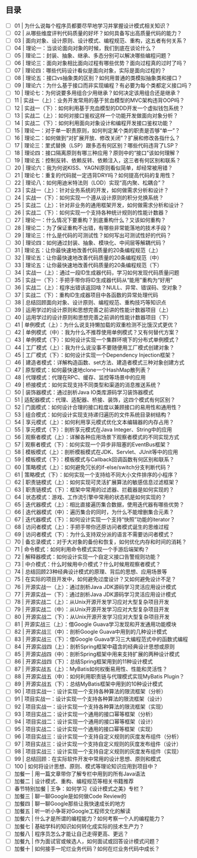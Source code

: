 ## 目录

- [ ] 01 | 为什么说每个程序员都要尽早地学习并掌握设计模式相关知识？
- [ ] 02 | 从哪些维度评判代码质量的好坏？如何具备写出高质量代码的能力？
- [ ] 03 | 面向对象、设计原则、设计模式、编程规范、重构，这五者有何关系？
- [ ] 04 | 理论一：当谈论面向对象的时候，我们到底在谈论什么？
- [ ] 05 | 理论二：封装、抽象、继承、多态分别可以解决哪些编程问题？
- [ ] 06 | 理论三：面向对象相比面向过程有哪些优势？面向过程真的过时了吗？
- [ ] 07 | 理论四：哪些代码设计看似是面向对象，实际是面向过程的？
- [ ] 08 | 理论五：接口vs抽象类的区别？如何用普通的类模拟抽象类和接口？
- [ ] 09 | 理论六：为什么基于接口而非实现编程？有必要为每个类都定义接口吗？
- [ ] 10 | 理论七：为何说要多用组合少用继承？如何决定该用组合还是继承？
- [ ] 11 | 实战一（上）：业务开发常用的基于贫血模型的MVC架构违背OOP吗？
- [ ] 12 | 实战一（下）：如何利用基于充血模型的DDD开发一个虚拟钱包系统？
- [ ] 13 | 实战二（上）：如何对接口鉴权这样一个功能开发做面向对象分析？
- [ ] 14 | 实战二（下）：如何利用面向对象设计和编程开发接口鉴权功能？
- [ ] 15 | 理论一：对于单一职责原则，如何判定某个类的职责是否够“单一”？
- [ ] 16 | 理论二：如何做到“对扩展开放、修改关闭”？扩展和修改各指什么？
- [ ] 17 | 理论三：里式替换（LSP）跟多态有何区别？哪些代码违背了LSP？
- [ ] 18 | 理论四：接口隔离原则有哪三种应用？原则中的“接口”该如何理解？
- [ ] 19 | 理论五：控制反转、依赖反转、依赖注入，这三者有何区别和联系？
- [ ] 20 | 理论六：我为何说KISS、YAGNI原则看似简单，却经常被用错？
- [ ] 21 | 理论七：重复的代码就一定违背DRY吗？如何提高代码的复用性？
- [ ] 22 | 理论八：如何用迪米特法则（LOD）实现“高内聚、松耦合”？
- [ ] 23 | 实战一（上）：针对业务系统的开发，如何做需求分析和设计？
- [ ] 24 | 实战一（下）：如何实现一个遵从设计原则的积分兑换系统？
- [ ] 25 | 实战二（上）：针对非业务的通用框架开发，如何做需求分析和设计？
- [ ] 26 | 实战二（下）：如何实现一个支持各种统计规则的性能计数器？
- [ ] 27 | 理论一：什么情况下要重构？到底重构什么？又该如何重构？
- [ ] 28 | 理论二：为了保证重构不出错，有哪些非常能落地的技术手段？
- [ ] 29 | 理论三：什么是代码的可测试性？如何写出可测试性好的代码？
- [ ] 30 | 理论四：如何通过封装、抽象、模块化、中间层等解耦代码？
- [ ] 31 | 理论五：让你最快速地改善代码质量的20条编程规范（上）
- [ ] 32 | 理论五：让你最快速地改善代码质量的20条编程规范（中）
- [ ] 33 | 理论五：让你最快速地改善代码质量的20条编程规范（下）
- [ ] 34 | 实战一（上）：通过一段ID生成器代码，学习如何发现代码质量问题
- [ ] 35 | 实战一（下）：手把手带你将ID生成器代码从“能用”重构为“好用”
- [ ] 36 | 实战二（上）：程序出错该返回啥？NULL、异常、错误码、空对象？
- [ ] 37 | 实战二（下）：重构ID生成器项目中各函数的异常处理代码
- [ ] 38 | 总结回顾面向对象、设计原则、编程规范、重构技巧等知识点
- [ ] 39 | 运用学过的设计原则和思想完善之前讲的性能计数器项目（上）
- [ ] 40 | 运用学过的设计原则和思想完善之前讲的性能计数器项目（下）
- [ ] 41 | 单例模式（上）：为什么说支持懒加载的双重检测不比饿汉式更优？
- [ ] 42 | 单例模式（中）：我为什么不推荐使用单例模式？又有何替代方案？
- [ ] 43 | 单例模式（下）：如何设计实现一个集群环境下的分布式单例模式？
- [ ] 44 | 工厂模式（上）：我为什么说没事不要随便用工厂模式创建对象？
- [ ] 45 | 工厂模式（下）：如何设计实现一个Dependency Injection框架？
- [ ] 46 | 建造者模式：详解构造函数、set方法、建造者模式三种对象创建方式
- [ ] 47 | 原型模式：如何最快速地clone一个HashMap散列表？
- [ ] 48 | 代理模式：代理在RPC、缓存、监控等场景中的应用
- [ ] 49 | 桥接模式：如何实现支持不同类型和渠道的消息推送系统？
- [ ] 50 | 装饰器模式：通过剖析Java IO类库源码学习装饰器模式
- [ ] 51 | 适配器模式：代理、适配器、桥接、装饰，这四个模式有何区别？
- [ ] 52 | 门面模式：如何设计合理的接口粒度以兼顾接口的易用性和通用性？
- [ ] 53 | 组合模式：如何设计实现支持递归遍历的文件系统目录树结构？
- [ ] 54 | 享元模式（上）：如何利用享元模式优化文本编辑器的内存占用？
- [ ] 55 | 享元模式（下）：剖析享元模式在Java Integer、String中的应用
- [ ] 56 | 观察者模式（上）：详解各种应用场景下观察者模式的不同实现方式
- [ ] 57 | 观察者模式（下）：如何实现一个异步非阻塞的EventBus框架？
- [ ] 58 | 模板模式（上）：剖析模板模式在JDK、Servlet、JUnit等中的应用
- [ ] 59 | 模板模式（下）：模板模式与Callback回调函数有何区别和联系？
- [ ] 60 | 策略模式（上）：如何避免冗长的if-else/switch分支判断代码？
- [ ] 61 | 策略模式（下）：如何实现一个支持给不同大小文件排序的小程序？
- [ ] 62 | 职责链模式（上）：如何实现可灵活扩展算法的敏感信息过滤框架？
- [ ] 63 | 职责链模式（下）：框架中常用的过滤器、拦截器是如何实现的？
- [ ] 64 | 状态模式：游戏、工作流引擎中常用的状态机是如何实现的？
- [ ] 65 | 迭代器模式（上）：相比直接遍历集合数据，使用迭代器有哪些优势？
- [ ] 66 | 迭代器模式（中）：遍历集合的同时，为什么不能增删集合元素？
- [ ] 67 | 迭代器模式（下）：如何设计实现一个支持“快照”功能的iterator？
- [ ] 68 | 访问者模式（上）：手把手带你还原访问者模式诞生的思维过程
- [ ] 69 | 访问者模式（下）：为什么支持双分派的语言不需要访问者模式？
- [ ] 70 | 备忘录模式：对于大对象的备份和恢复，如何优化内存和时间的消耗？
- [ ] 71 | 命令模式：如何利用命令模式实现一个手游后端架构？
- [ ] 72 | 解释器模式：如何设计实现一个自定义接口告警规则功能？
- [ ] 73 | 中介模式：什么时候用中介模式？什么时候用观察者模式？
- [ ] 74 | 总结回顾23种经典设计模式的原理、背后的思想、应用场景等
- [ ] 75 | 在实际的项目开发中，如何避免过度设计？又如何避免设计不足？
- [ ] 76 | 开源实战一（上）：通过剖析Java JDK源码学习灵活应用设计模式
- [ ] 77 | 开源实战一（下）：通过剖析Java JDK源码学习灵活应用设计模式
- [ ] 78 | 开源实战二（上）：从Unix开源开发学习应对大型复杂项目开发
- [ ] 79 | 开源实战二（中）：从Unix开源开发学习应对大型复杂项目开发
- [ ] 80 | 开源实战二（下）：从Unix开源开发学习应对大型复杂项目开发
- [ ] 81 | 开源实战三（上）：借Google Guava学习发现和开发通用功能模块
- [ ] 82 | 开源实战三（中）：剖析Google Guava中用到的几种设计模式
- [ ] 83 | 开源实战三（下）：借Google Guava学习三大编程范式中的函数式编程
- [ ] 84 | 开源实战四（上）：剖析Spring框架中蕴含的经典设计思想或原则
- [ ] 85 | 开源实战四（中）：剖析Spring框架中用来支持扩展的两种设计模式
- [ ] 86 | 开源实战四（下）：总结Spring框架用到的11种设计模式
- [ ] 87 | 开源实战五（上）：MyBatis如何权衡易用性、性能和灵活性？
- [ ] 88 | 开源实战五（中）：如何利用职责链与代理模式实现MyBatis Plugin？
- [ ] 89 | 开源实战五（下）：总结MyBatis框架中用到的10种设计模式
- [ ] 90 | 项目实战一：设计实现一个支持各种算法的限流框架（分析）
- [ ] 91 | 项目实战一：设计实现一个支持各种算法的限流框架（设计）
- [ ] 92 | 项目实战一：设计实现一个支持各种算法的限流框架（实现）
- [ ] 93 | 项目实战二：设计实现一个通用的接口幂等框架（分析）
- [ ] 94 | 项目实战二：设计实现一个通用的接口幂等框架（设计）
- [ ] 95 | 项目实战二：设计实现一个通用的接口幂等框架（实现）
- [ ] 96 | 项目实战三：设计实现一个支持自定义规则的灰度发布组件（分析）
- [ ] 97 | 项目实战三：设计实现一个支持自定义规则的灰度发布组件（设计）
- [ ] 98 | 项目实战三：设计实现一个支持自定义规则的灰度发布组件（实现）
- [ ] 99 | 总结回顾：在实际软件开发中常用的设计思想、原则和模式
- [ ] 100 | 如何将设计思想、原则、模式等理论知识应用到项目中？
- [ ] 加餐一 | 用一篇文章带你了解专栏中用到的所有Java语法
- [ ] 加餐二 | 设计模式、重构、编程规范等相关书籍推荐
- [ ] 春节特别加餐 | 王争：如何学习《设计模式之美》专栏？
- [ ] 加餐三 | 聊一聊Google是如何做Code Review的
- [ ] 加餐四 | 聊一聊Google那些让我快速成长的地方
- [ ] 加餐五 | 听一听小争哥对Google工程师文化的解读
- [ ] 加餐六 | 什么才是所谓的编程能力？如何考察一个人的编程能力？
- [ ] 加餐七 | 基础学科的知识如何转化成实际的技术生产力？
- [ ] 加餐八 | 程序员怎么才能让自己走得更高、更远？
- [ ] 加餐九 | 作为面试官或候选人，如何面试或回答设计模式问题？
- [ ] 加餐十 | 如何接手一坨烂业务代码？如何在烂业务代码中成长？